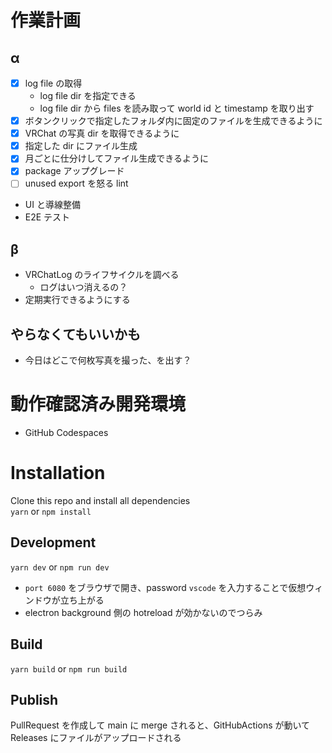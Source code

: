 # 作業計画
## α
* [x] log file の取得
    * log file dir を指定できる
    * log file dir から files を読み取って world id と timestamp を取り出す
* [x] ボタンクリックで指定したフォルダ内に固定のファイルを生成できるように
* [x] VRChat の写真 dir を取得できるように
* [x] 指定した dir にファイル生成
* [x] 月ごとに仕分けしてファイル生成できるように
* [x] package アップグレード
* [ ] unused export を怒る lint
* UI と導線整備
* E2E テスト

## β
* VRChatLog のライフサイクルを調べる
  * ログはいつ消えるの？
* 定期実行できるようにする

## やらなくてもいいかも
* 今日はどこで何枚写真を撮った、を出す？


# 動作確認済み開発環境
* GitHub Codespaces

# Installation

Clone this repo and install all dependencies  
`yarn` or `npm install`

## Development

`yarn dev` or `npm run dev`

* `port 6080` をブラウザで開き、password `vscode` を入力することで仮想ウィンドウが立ち上がる
* electron background 側の hotreload が効かないのでつらみ

## Build

`yarn build` or `npm run build`

## Publish

PullRequest を作成して main に merge されると、GitHubActions が動いて Releases にファイルがアップロードされる
